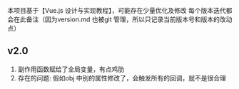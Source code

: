 本项目基于【Vue.js 设计与实现教程】，可能存在少量优化及修改
每个版本迭代都会在此备注（因为version.md 也被git 管理，所以只记录当前版本号和版本的改动点）

## v2.0
1. 副作用函数赋给了全局变量，有点鸡肋
2. 存在的问题: 假如obj 中别的属性修改了，会触发所有的回调，就不是很合理


